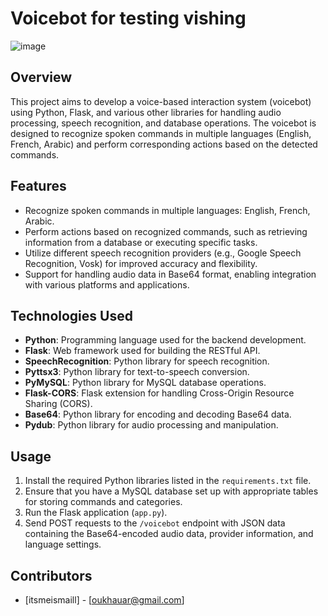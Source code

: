 # Voicebot for testing vishing
![image](https://github.com/SF-DevOlve/Vishing_Voice/assets/114484969/7cd5eada-0aef-4986-8b47-066048875df0)

## Overview
This project aims to develop a voice-based interaction system (voicebot) using Python, Flask, and various other libraries for handling audio processing, speech recognition, and database operations. The voicebot is designed to recognize spoken commands in multiple languages (English, French, Arabic) and perform corresponding actions based on the detected commands.

## Features
- Recognize spoken commands in multiple languages: English, French, Arabic.
- Perform actions based on recognized commands, such as retrieving information from a database or executing specific tasks.
- Utilize different speech recognition providers (e.g., Google Speech Recognition, Vosk) for improved accuracy and flexibility.
- Support for handling audio data in Base64 format, enabling integration with various platforms and applications.

## Technologies Used
- **Python**: Programming language used for the backend development.
- **Flask**: Web framework used for building the RESTful API.
- **SpeechRecognition**: Python library for speech recognition.
- **Pyttsx3**: Python library for text-to-speech conversion.
- **PyMySQL**: Python library for MySQL database operations.
- **Flask-CORS**: Flask extension for handling Cross-Origin Resource Sharing (CORS).
- **Base64**: Python library for encoding and decoding Base64 data.
- **Pydub**: Python library for audio processing and manipulation.

## Usage
1. Install the required Python libraries listed in the `requirements.txt` file.
2. Ensure that you have a MySQL database set up with appropriate tables for storing commands and categories.
3. Run the Flask application (`app.py`).
4. Send POST requests to the `/voicebot` endpoint with JSON data containing the Base64-encoded audio data, provider information, and language settings.

## Contributors
- [itsmeismaill] - [oukhauar@gmail.com]
